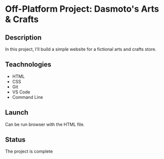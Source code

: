 # Off-Platform Project: Dasmoto's Arts & Crafts
## Description
  In this project, I'll build a simple website for a fictional arts and crafts store.
## Teachnologies
+ HTML
+ CSS
+ Git
+ VS Code
+ Command Line


## Launch
Can be run   browser  with the HTML file.

## Status
The project is complete